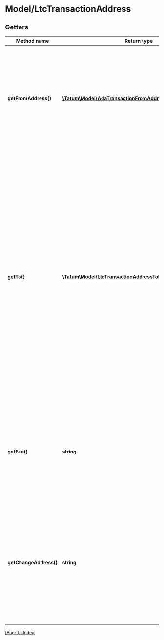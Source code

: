 # Model/LtcTransactionAddress

## Getters

Method name | Return type | Description | Notes
------------ | ------------- | ------------- | -------------
**getFromAddress()** | [**\Tatum\Model\AdaTransactionFromAddressFromAddressInner[]**](AdaTransactionFromAddressFromAddressInner.md) | The array of blockchain addresses to send the assets from and their private keys. For each address, the last 100 transactions are scanned for any UTXO to be included in the transaction. |
**getTo()** | [**\Tatum\Model\LtcTransactionAddressToInner[]**](LtcTransactionAddressToInner.md) | The array of blockchain addresses to send the assets to and the amounts that each address should receive (in LTC). The difference between the UTXOs calculated in the <code>fromAddress</code> section and the total amount to receive calculated in the <code>to</code> section will be used as the gas fee. To explicitly specify the fee amount and the blockchain address where any extra funds remaining after covering the fee will be sent, set the <code>fee</code> and <code>changeAddress</code> parameters. |
**getFee()** | **string** | The fee to be paid for the transaction (in LTC); if you are using this parameter, you have to also use the <code>changeAddress</code> parameter because these two parameters only work together. | [optional]
**getChangeAddress()** | **string** | The blockchain address to send any extra assets remaning after covering the fee to; if you are using this parameter, you have to also use the <code>fee</code> parameter because these two parameters only work together. | [optional]

[[Back to Index]](../index.md)
